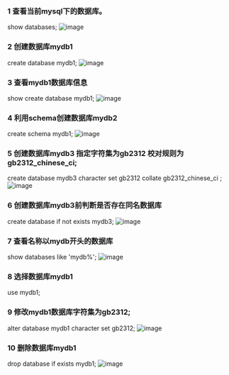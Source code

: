 ### 1 查看当前mysql下的数据库。

 show databases;
 ![image](https://raw.githubusercontent.com/wiki/LinuxAlexBruceLu/Linux/showdatabases.png)

### 2 创建数据库mydb1

 create database mydb1;
 ![image](https://raw.githubusercontent.com/wiki/LinuxAlexBruceLu/Linux/createdatabase.png)

### 3 查看mydb1数据库信息

 show create database mydb1; 
 ![image](https://raw.githubusercontent.com/wiki/LinuxAlexBruceLu/Linux/showmydb1.png)

### 4 利用schema创建数据库mydb2

 create schema mydb1;
 ![image](https://raw.githubusercontent.com/wiki/LinuxAlexBruceLu/Linux/schema.png)

### 5 创建数据库mydb3 指定字符集为gb2312  校对规则为 gb2312_chinese_ci;

 create database mydb3 character set gb2312 collate gb2312_chinese_ci ;
 ![image](https://raw.githubusercontent.com/wiki/LinuxAlexBruceLu/Linux/char.png)

### 6 创建数据库mydb3前判断是否存在同名数据库

 create database if not exists mydb3;
 ![image](https://raw.githubusercontent.com/wiki/LinuxAlexBruceLu/Linux/6.png)

### 7 查看名称以mydb开头的数据库

 show databases like 'mydb%';
 ![image](https://raw.githubusercontent.com/wiki/LinuxAlexBruceLu/Linux/7.png)

### 8 选择数据库mydb1

 use mydb1;

### 9 修改mydb1数据库字符集为gb2312;

 alter database mydb1 character set gb2312;
 ![image](https://raw.githubusercontent.com/wiki/LinuxAlexBruceLu/Linux/89.png)

### 10 删除数据库mydb1

 drop database if exists mydb1;
 ![image](https://raw.githubusercontent.com/wiki/LinuxAlexBruceLu/Linux/10.png)


